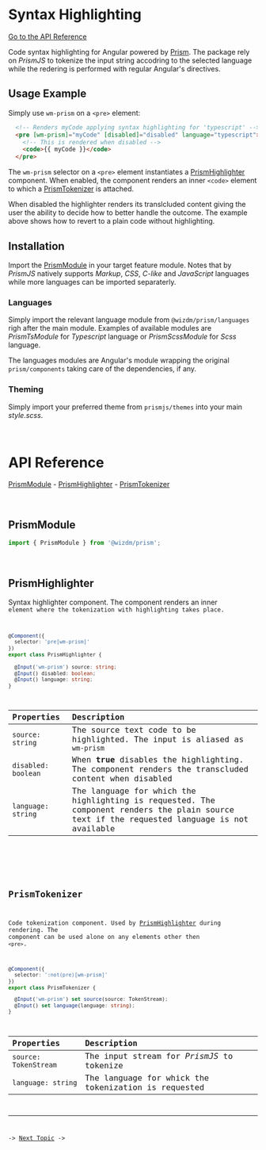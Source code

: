 <!-- toc: reference.json -->

# Syntax Highlighting

[Go to the API Reference](#api-reference)

Code syntax highlighting for Angular powered by [Prism](https://prismjs.com). The package rely on *PrismJS* to tokenize the input string accodring to the selected language while the redering is performed with regular Angular's directives.

## Usage Example
Simply use `wm-prism` on a `<pre>` element:

```html
  <!-- Renders myCode applying syntax highlighting for 'typescript' --> 
  <pre [wm-prism]="myCode" [disabled]="disabled" language="typescript">
    <!-- This is rendered when disabled -->
    <code>{{ myCode }}</code>
  </pre>
```
The `wm-prism` selector on a `<pre>` element instantiates a [PrismHighlighter](#prismhighlighter) component. When enabled, the component renders an inner `<code>` element to which a [PrismTokenizer](#prismtokenizer) is attached.

When disabled the highlighter renders its translcluded content giving the user the ability to decide how to better handle the outcome.  The example above shows how to revert to a plain code without highlighting.

## Installation
Import the [PrismModule](#prismmodule) in your target feature module. Notes that by *PrismJS* natively supports *Markup*, *CSS*, *C-like* and *JavaScript* languages while more languages can be imported separaterly. 

### Languages
Simply import the relevant language module from `@wizdm/prism/languages` righ after the main module. Examples of available modules are *PrismTsModule* for *Typescript* language or *PrismScssModule* for *Scss* language. 

The languages modules are Angular's module wrapping the original `prism/components` taking care of the dependencies, if any.

### Theming
Simply import your preferred theme from `prismjs/themes` into your main *style.scss*.

&nbsp;

# API Reference
[PrismModule](#prismmodule) - [PrismHighlighter](#prismhighlighter) - [PrismTokenizer](#prismtokenizer)

&nbsp;   

## PrismModule 

```typescript
import { PrismModule } from '@wizdm/prism';
```

&nbsp;  

## PrismHighlighter
Syntax highlighter component. The component renders an inner <code> element where the tokenization with highlighting takes place.

```typescript
@Component({
  selector: 'pre[wm-prism]'
})
export class PrismHighlighter { 
  
  @Input('wm-prism') source: string;
  @Input() disabled: boolean;
  @Input() language: string;
}
```

|**Properties**|**Description**|
|:--|:--|
|`source: string`|The source text code to be highlighted. The input is aliased as `wm-prism`|
|`disabled: boolean`|When **true** disables the highlighting. The component renders the transcluded content when disabled|
|`language: string`|The language for which the highlighting is requested. The component renders the plain source text if the requested language is not available|

&nbsp; 

## PrismTokenizer
Code tokenization component. Used by [PrismHighlighter](#prismhighlighter) during rendering. The component can be used alone on any elements other then `<pre>`.

```typescript
@Component({ 
  selector: ':not(pre)[wm-prism]'
}) 
export class PrismTokenizer { 

  @Input('wm-prism') set source(source: TokenStream);
  @Input() set language(language: string);
}

```

|**Properties**|**Description**|
|:--|:--|
|`source: TokenStream`|The input stream for *PrismJS* to tokenize|
|`language: string`|The language for whick the tokenization is requested|

---

->
[Next Topic](docs/toc?go=next) 
->
